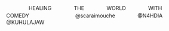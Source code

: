 　　 　　HEALING　　 　　THE　　 　　WORLD　　 　　WITH　　 　　COMEDY
　　 　　　　 　　@scaraimouche　　 　　@N4HDIA　　 　　@KUHULAJAW
